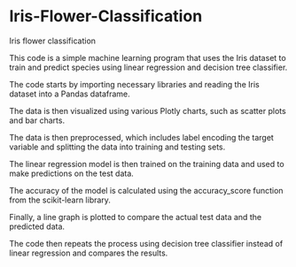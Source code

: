 # Iris-Flower-Classification
Iris flower classification

This code is a simple machine learning program that uses the Iris dataset to train and predict species using linear regression and decision tree classifier.

The code starts by importing necessary libraries and reading the Iris dataset into a Pandas dataframe.

The data is then visualized using various Plotly charts, such as scatter plots and bar charts. 

The data is then preprocessed, which includes label encoding the target variable and splitting the data into training and testing sets. 

The linear regression model is then trained on the training data and used to make predictions on the test data. 

The accuracy of the model is calculated using the accuracy_score function from the scikit-learn library. 

Finally, a line graph is plotted to compare the actual test data and the predicted data. 

The code then repeats the process using decision tree classifier instead of linear regression and compares the results.
